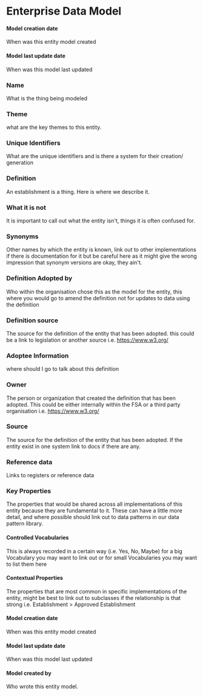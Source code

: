 # Enterprise Data Model
#### Model creation date
When was this entity model created
#### Model last update date
When was this model last updated
### Name
What is the thing being modeled
### Theme
what are the key themes to this entity.
### Unique Identifiers
What are the unique identifiers and is there a system for their creation/ generation
### Definition
An establishment is a thing. Here is where we describe it.
### What it is not
It is important to call out what the entity isn't, things it is often confused for.
### Synonyms
Other names by which the entity is known, link out to other implementations if there is documentation for it but be careful here as it might give the wrong impression that synonym versions are okay, they ain't.
### Definition Adopted by
Who within the organisation chose this as the model for the entity, this where you would go to amend the definition not for updates to data using the definition
### Definition source
The source for the definition of the entity that has been adopted. this could be a link to legislation or another source i.e. <https://www.w3.org/>
### Adoptee Information
where should I go to talk about this definition
### Owner
The person or organization that created the definition that has been adopted. This could be either internally within the FSA or a third party organisation i.e. <https://www.w3.org/>
### Source
The source for the definition of the entity that has been adopted. If the entity exist in one system link to docs if there are any.
### Reference data
Links to registers or reference data
### Key Properties
The properties that would be shared across all implementations of this entity because they are fundamental to it. These can have a little more detail, and where possible should link out to data patterns in our data pattern library.
#### Controlled Vocabularies
This is always recorded in a certain way (i.e. Yes, No, Maybe) for a big Vocabulary you may want to link out or for small Vocabularies you may want to list them here
#### Contextual Properties
The properties that are most common in specific implementations of the entity, might be best to link out to subclasses if the relationship is that strong i.e. Establishment > Approved Establishment
#### Model creation date
When was this entity model created
#### Model last update date
When was this model last updated
#### Model created by
Who wrote this entity model.

